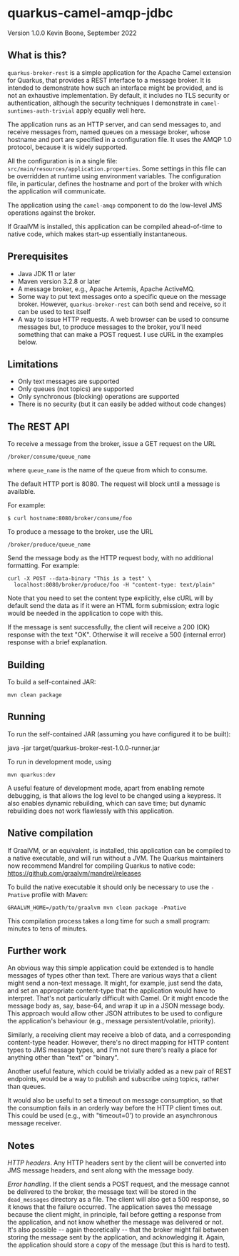 # quarkus-camel-amqp-jdbc

Version 1.0.0
Kevin Boone, September 2022

## What is this?

`quarkus-broker-rest` is a simple application for the Apache Camel
extension for Quarkus, that provides a REST interface to a message
broker. It is intended to demonstrate how such an interface might
be provided, and is not an exhaustive implementation. By default,
it includes no TLS security or authentication, although the 
security techniques I demonstrate in `camel-suntimes-auth-trivial`
apply equally well here.

The application runs as an HTTP server, and can send messages to,
and receive messages from, named queues on a message broker, whose
hostname and port are specified in a configuration file. It
uses the AMQP 1.0 protocol, because it is widely supported. 

All the configuration is in a single file: 
`src/main/resources/application.properties`. Some settings in this
file can be overridden at runtime using environment variables. 
The configuration file, in particular, defines the hostname and
port of the broker with which the application will communicate.

The application using the `camel-amqp` component to do the low-level
JMS operations against the broker. 

If GraalVM is installed, this application can be compiled ahead-of-time
to native code, which makes start-up essentially instantaneous.

## Prerequisites

- Java JDK 11 or later
- Maven version 3.2.8 or later
- A message broker, e.g., Apache Artemis, Apache ActiveMQ.
- Some way to put text messages onto a specific queue on the message
  broker. However, `quarkus-broker-rest` can both send and receive,
  so it can be used to test itself
- A way to issue HTTP requests. A web browser can be used to consume
  messages but, to produce messages to the broker, you'll need 
  something that can make a POST request. I use cURL in the examples
  below.

## Limitations

- Only text messages are supported
- Only queues (not topics) are supported
- Only synchronous (blocking) operations are supported
- There is no security (but it can easily be added without code changes)

## The REST API

To receive a message from the broker, issue a GET request on the URL

    /broker/consume/queue_name

where `queue_name` is the name of the queue from which to consume. 

The default HTTP port is 8080. The request will block until a message
is available.

For example:

    $ curl hostname:8080/broker/consume/foo

To produce a message to the broker, use the URL

    /broker/produce/queue_name

Send the message body as the HTTP request body, with no additional formatting.
For example:

    curl -X POST --data-binary "This is a test" \
      localhost:8080/broker/produce/foo -H "content-type: text/plain"

Note that you need to set the content type explicitly, else cURL
will by default send the data as if it were an HTML form submission; 
extra logic would be needed in the application to cope with this.
    
If the message is sent successfully, the client will receive a
200 (OK) response with the text "OK". Otherwise it will receive a
500 (internal error) response with a brief explanation.

## Building

To build a self-contained JAR:

    mvn clean package

## Running

To run the self-contained JAR (assuming you have configured it to be built):

   java -jar target/quarkus-broker-rest-1.0.0-runner.jar

To run in development mode, using

    mvn quarkus:dev

A useful feature of development mode, apart from enabling remote debugging,
is that allows the log level to be changed using a keypress. It also
enables dynamic rebuilding, which can save time; but dynamic rebuilding
does not work flawlessly with this application.

## Native compilation

If GraalVM, or an equivalent, is installed, this application can be compiled
to a native executable, and will run without a JVM. The Quarkus maintainers
now recommend Mandrel for compiling Quarkus to native code:
https://github.com/graalvm/mandrel/releases

To build the native executable it should only be necessary to use the
`-Pnative` profile with Maven:

	GRAALVM_HOME=/path/to/graalvm mvn clean package -Pnative

This compilation process takes a long time for such a small program: 
minutes to tens of minutes. 

## Further work

An obvious way this simple application could be extended is to
handle messages of types other than text. There are various ways
that a client might send a non-text message. It might, for example,
just send the data, and set an appropriate content-type that the
application would have to interpret. That's not particularly 
difficult with Camel. Or it might encode the message body
as, say, base-64, and wrap it up in a JSON message body. This 
approach would allow other JSON attributes to be used to
configure the application's behaviour (e.g., message persistent/volatile,
priority).

Similarly, a receiving client may receive a blob of data, and a
corresponding content-type header. However, there's no direct mapping
for HTTP content types to JMS message types, and I'm not sure there's
really a place for anything other than "text" or "binary".

Another useful feature, which could be trivially added as a new pair
of REST endpoints, would be a way to publish and subscribe using
topics, rather than queues. 

It would also be useful to set a timeout on message consumption, so that
the consumption fails in an orderly way before the HTTP client
times out. This could be used (e.g., with "timeout=0') to provide an
asynchronous message receiver.

## Notes

_HTTP headers_. Any HTTP headers sent by the client will be converted
into JMS message headers, and sent along with the message body.

_Error handling_. If the client sends a POST request, and the message
cannot be delivered to the broker, the message text will be stored in
the `dead_messages` directory as a file. The client will also get a
500 response, so it knows that the failure occurred. The application
saves the message because the client might, in principle, fail before
getting a response from the application, and not know whether the message
was delivered or not. It's also possible -- again theoretically -- 
that the broker might fail between storing the message sent by the
application, and acknowledging it. Again, the application should
store a copy of the message (but this is hard to test).


